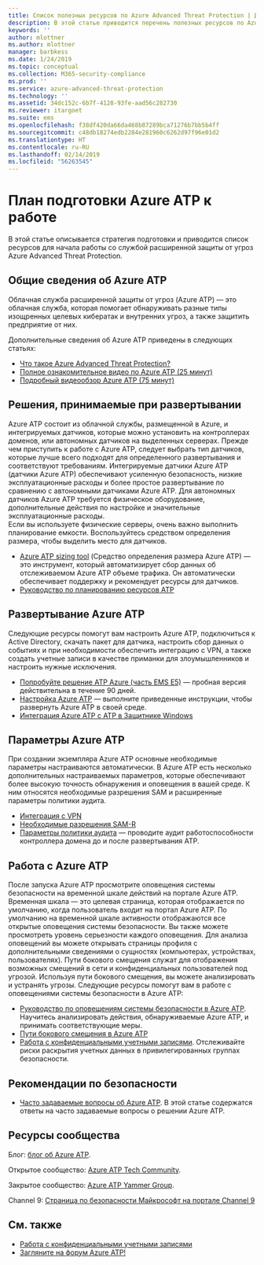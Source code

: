 ```yaml
---
title: Список полезных ресурсов по Azure Advanced Threat Protection | Документация Майкрософт
description: В этой статье приводится перечень полезных ресурсов по Azure ATP
keywords: ''
author: mlottner
ms.author: mlottner
manager: barbkess
ms.date: 1/24/2019
ms.topic: conceptual
ms.collection: M365-security-compliance
ms.prod: ''
ms.service: azure-advanced-threat-protection
ms.technology: ''
ms.assetid: 34dc152c-6b7f-4128-93fe-aad56c282730
ms.reviewer: itargoet
ms.suite: ems
ms.openlocfilehash: f38df420da66da468b87289bca71276b7bb5b4ff
ms.sourcegitcommit: c48db18274edb2284e281960c6262d97f96e01d2
ms.translationtype: HT
ms.contentlocale: ru-RU
ms.lasthandoff: 02/14/2019
ms.locfileid: "56263545"
---
```

# <a name="azure-atp-readiness-guide"></a>План подготовки Azure ATP к работе

В этой статье описывается стратегия подготовки и приводится список ресурсов для начала работы со службой расширенной защиты от угроз Azure Advanced Threat Protection. 

## <a name="understanding-azure-atp"></a>Общие сведения об Azure ATP

Облачная служба расширенной защиты от угроз (Azure ATP) — это облачная служба, которая помогает обнаруживать разные типы изощренных целевых кибератак и внутренних угроз, а также защитить предприятие от них.
 
Дополнительные сведения об Azure ATP приведены в следующих статьях: 
- [Что такое Azure Advanced Threat Protection?](what-is-atp.md)
- [Полное ознакомительное видео по Azure ATP (25 минут)](https://www.youtube.com/watch?v=EGY2m8yU_KE)
- [Подробный видеообзор Azure ATP (75 минут)](https://www.youtube.com/watch?v=QXZIfH0wP3Q)

## <a name="deployment-decisions"></a>Решения, принимаемые при развертывании

Azure ATP состоит из облачной службы, размещенной в Azure, и интегрируемых датчиков, которые можно установить на контроллерах доменов, или автономных датчиков на выделенных серверах. Прежде чем приступить к работе с Azure ATP, следует выбрать тип датчиков, которые лучше всего подходят для определенного развертывания и соответствуют требованиям. Интегрируемые датчики Azure ATP (датчики Azure ATP) обеспечивают усиленную безопасность, низкие эксплуатационные расходы и более простое развертывание по сравнению с автономными датчиками Azure ATP. Для автономных датчиков Azure ATP требуется физическое оборудование, дополнительные действия по настройке и значительные эксплуатационные расходы. <br>Если вы используете физические серверы, очень важно выполнить планирование емкости. Воспользуйтесь средством определения размера, чтобы выделить место для датчиков. 
- [Azure ATP sizing tool](http://aka.ms/aatpsizingtool) (Средство определения размера Azure ATP) — это инструмент, который автоматизирует сбор данных об отслеживаемом Azure ATP объеме трафика. Он автоматически обеспечивает поддержку и рекомендует ресурсы для датчиков. 
- [Руководство по планированию ресурсов ATP](atp-capacity-planning.md)

## <a name="deploy-azure-atp"></a>Развертывание Azure ATP

Следующие ресурсы помогут вам настроить Azure ATP, подключиться к Active Directory, скачать пакет для датчика, настроить сбор данных о событиях и при необходимости обеспечить интеграцию с VPN, а также создать учетные записи в качестве приманки для злоумышленников и настроить нужные исключения. 
- [Попробуйте решение ATP Azure (часть EMS E5)](http://aka.ms/aatptrial) — пробная версия действительна в течение 90 дней.
- [Настройка Azure ATP](install-atp-step1.md) — выполните приведенные инструкции, чтобы развернуть Azure ATP в своей среде.
- [Интеграция Azure ATP с ATP в Защитнике Windows](integrate-wd-atp.md)

## <a name="azure-atp-settings"></a>Параметры Azure ATP

При создании экземпляра Azure ATP основные необходимые параметры настраиваются автоматически. В Azure ATP есть несколько дополнительных настраиваемых параметров, которые обеспечивают более высокую точность обнаружения и оповещения в вашей среде. К ним относятся необходимые разрешения SAM и расширенные параметры политики аудита. 

- [Интеграция с VPN](install-atp-step6-vpn.md)
- [Необходимые разрешения SAM-R](install-atp-step8-samr.md)
- [Параметры политики аудита](atp-advanced-audit-policy.md) — проводите аудит работоспособности контроллера домена до и после развертывания ATP. 

## <a name="work-with-azure-atp"></a>Работа с Azure ATP

После запуска Azure ATP просмотрите оповещения системы безопасности на временной шкале действий на портале Azure ATP. Временная шкала — это целевая страница, которая отображается по умолчанию, когда пользователь входит на портал Azure ATP. По умолчанию на временной шкале активности отображаются все открытые оповещения системы безопасности. Вы также можете просмотреть уровень серьезности каждого оповещения. Для анализа оповещений вы можете открывать страницы профиля с дополнительными сведениями о сущностях (компьютерах, устройствах, пользователях). Пути бокового смещения служат для отображения возможных смещений в сети и конфиденциальных пользователей под угрозой. Используя пути бокового смещения, вы можете анализировать и устранять угрозы. Следующие ресурсы помогут вам в работе с оповещениями системы безопасности в Azure ATP: 

- [Руководство по оповещениям системы безопасности в Azure ATP](suspicious-activity-guide.md). Научитесь анализировать действия, обнаруживаемые Azure ATP, и принимать соответствующие меры.
- [Пути бокового смещения в Azure ATP](use-case-lateral-movement-path.md)
- [Работа с конфиденциальными учетными записями](sensitive-accounts.md). Отслеживайте риски раскрытия учетных данных в привилегированных группах безопасности.

## <a name="security-best-practices"></a>Рекомендации по безопасности

- [Часто задаваемые вопросы об Azure ATP](atp-technical-faq.md). В этой статье содержатся ответы на часто задаваемые вопросы о решении Azure ATP. 

## <a name="community-resources"></a>Ресурсы сообщества

Блог: [блог об Azure ATP](https://aka.ms/aatpblog).

Открытое сообщество: [Azure ATP Tech Community](https://aka.ms/AatpCom).

Закрытое сообщество: [Azure ATP Yammer Group](https://www.yammer.com/azureadvisors/#/threads/inGroup?type=in_group&feedId=9386893&view=all).

Channel 9: [Страница по безопасности Майкрософт на портале Channel 9](https://channel9.msdn.com/Shows/Microsoft-Security/)



## <a name="see-also"></a>См. также

- [Работа с конфиденциальными учетными записями](sensitive-accounts.md)
- [Загляните на форум Azure ATP!](https://aka.ms/azureatpcommunity)
